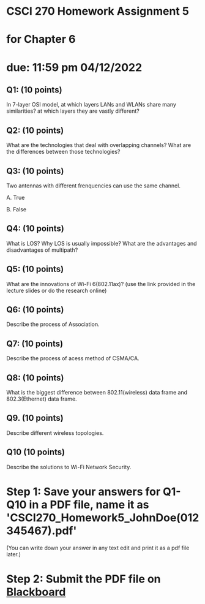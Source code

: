 # CSCI 270 Homework Assignment 5
# for Chapter 6
# due: 11:59 pm  04/12/2022

## Q1: (10 points)
In 7-layer OSI model, at which layers LANs and WLANs share many similarities? at which layers they are vastly different?

## Q2: (10 points)
What are the technologies that deal with overlapping channels? What are the differences between those technologies?

## Q3: (10 points)
Two antennas with different frenquencies can use the same channel.

A. True

B. False

## Q4: (10 points)
What is LOS? Why LOS is usually impossible? What are the advantages and disadvantages of multipath?

## Q5: (10 points)
What are the innovations of Wi-Fi 6(802.11ax)? (use the link provided in the lecture slides or do the research online)


## Q6: (10 points)
Describe the process of Association.


## Q7: (10 points)
Describe the process of acess method of CSMA/CA.

## Q8: (10 points)
What is the biggest difference between 802.11(wireless) data frame and 802.3(Ethernet) data frame.

## Q9. (10 points)
Describe different wireless topologies.

## Q10 (10 points)
Describe the solutions to Wi-Fi Network Security.

# Step 1: Save your answers for Q1-Q10 in a PDF file, name it as 'CSCI270_Homework5_JohnDoe(012345467).pdf' 
(You can write down your answer in any text edit and print it as a pdf file later.)

# Step 2: Submit the PDF file on [Blackboard](https://blackboard.sau.edu)

